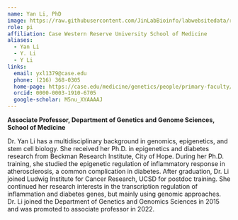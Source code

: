 ```yaml
---
name: Yan Li, PhD
image: https://raw.githubusercontent.com/JinLabBioinfo/labwebsitedata/refs/heads/main/image_members/yan-li.jpg
role: pi
affiliation: Case Western Reserve University School of Medicine
aliases:
  - Yan Li
  - Y. Li
  - Y Li
links:
  email: yxl1379@case.edu
  phone: (216) 368-0305
  home-page: https://case.edu/medicine/genetics/people/primary-faculty/yan-li
  orcid: 0000-0003-1910-6705
  google-scholar: M5nu_XYAAAAJ
---
```


**Associate Professor, Department of Genetics and Genome Sciences, School of Medicine**

Dr. Yan Li has a multidisciplinary background in genomics, epigenetics, and stem cell biology. She received her Ph.D. in epigenetics and diabetes research from Beckman Research Institute, City of Hope. During her Ph.D. training, she studied the epigenetic regulation of inflammatory response in atherosclerosis, a common complication in diabetes. After graduation, Dr. Li joined Ludwig Institute for Cancer Research, UCSD for postdoc training. She continued her research interests in the transcription regulation of inflammation and diabetes genes, but mainly using genomic approaches. Dr. Li joined the Department of Genetics and Genomics Sciences in 2015 and was promoted to associate professor in 2022.
